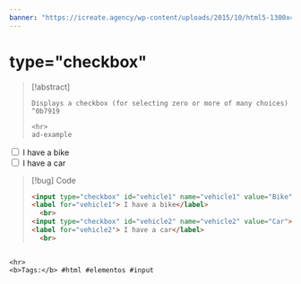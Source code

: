 ```yaml
---
banner: "https://icreate.agency/wp-content/uploads/2015/10/html5-1300x470.gif"
---
```

# type="checkbox"
> [!abstract]
> ````
> Displays a checkbox (for selecting zero or more of many choices) ^0b7919
> 
> <hr>
> ad-example
<input type="checkbox" id="vehicle1" name="vehicle1" value="Bike">
<label for="vehicle1"> I have a bike</label>
	<br>
<input type="checkbox" id="vehicle2" name="vehicle2" value="Car">
<label for="vehicle2"> I have a car</label>
	<br>

> [!bug] Code
> ~~~html
> <input type="checkbox" id="vehicle1" name="vehicle1" value="Bike">
> <label for="vehicle1"> I have a bike</label>
> 	<br>
> <input type="checkbox" id="vehicle2" name="vehicle2" value="Car">
> <label for="vehicle2"> I have a car</label>
> 	<br>
> ~~~


````

<hr>
<b>Tags:</b> #html #elementos #input